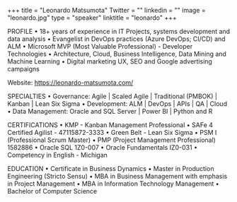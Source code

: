 +++ 
title = "Leonardo Matsumota" 
Twitter = "" 
linkedin = "" 
image = "leonardo.jpg" 
type = "speaker" 
linktitle = "leonardo" 
+++ 

PROFILE
• 18+ years of experience in IT Projects, systems development and data analysis
• Evangelist in DevOps practices (Azure DevOps; CI/CD) and ALM
• Microsoft MVP (Most Valuable Professional) - Developer Technologies
• Architecture, Cloud, Business Intelligence, Data Mining and Machine Learning
• Digital marketing UX, SEO and Google advertising campaigns

Website: https://leonardo-matsumota.com/

SPECIALTIES
• Governance: Agile | Scaled Agile | Traditional (PMBOK) | Kanban | Lean Six Sigma
• Development: ALM | DevOps | APIs | QA | Cloud
• Data Management: Oracle and SQL Server | Power BI | Python and R

CERTIFICATIONS
• KMP - Kanban Management Professional
• SAFe 4 Certified Agilist - 47115872-3333
• Green Belt - Lean Six Sigma
• PSM I (Professional Scrum Master)
• PMP (Project Management Professional) 1582886
• Oracle SQL 1Z0-007
• Oracle Fundamentals IZ0-031
• Competency in English - Michigan

EDUCATION
• Certificate in Business Dynamics
• Master in Production Engineering (Stricto Sensu)
• MBA in Business Management with emphasis in Project Management
• MBA in Information Technology Management
• Bachelor of Computer Science
